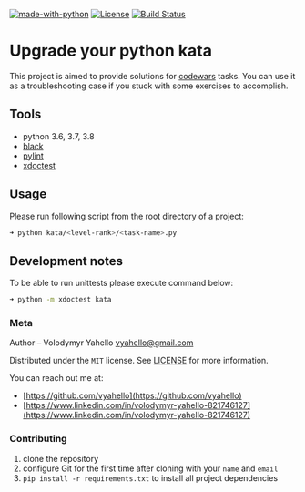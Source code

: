 [![made-with-python](https://img.shields.io/badge/Made%20with-Python-1f425f.svg)](https://www.python.org/)
[![License](https://img.shields.io/badge/license-MIT-green.svg)](LICENSE.md)
[![Build Status](https://travis-ci.org/vyahello/upgrade-python-kata.svg?branch=master)](https://travis-ci.org/vyahello/upgrade-python-kata)

# Upgrade your python kata

This project is aimed to provide solutions for [codewars](https://www.codewars.com) tasks.
You can use it as a troubleshooting case if you stuck with some exercises to accomplish.

## Tools
- python 3.6, 3.7, 3.8
- [black](https://black.readthedocs.io/en/stable/)
- [pylint](https://www.pylint.org/)
- [xdoctest](https://github.com/Erotemic/xdoctest)

## Usage

Please run following script from the root directory of a project:
```bash
➜ python kata/<level-rank>/<task-name>.py
```

## Development notes

To be able to run unittests please execute command below:
```bash
➜ python -m xdoctest kata
```

### Meta

Author – Volodymyr Yahello vyahello@gmail.com

Distributed under the `MIT` license. See [LICENSE](LICENSE.md) for more information.

You can reach out me at:
* [https://github.com/vyahello](https://github.com/vyahello)
* [https://www.linkedin.com/in/volodymyr-yahello-821746127](https://www.linkedin.com/in/volodymyr-yahello-821746127)

### Contributing
1. clone the repository
2. configure Git for the first time after cloning with your `name` and `email`
3. `pip install -r requirements.txt` to install all project dependencies

